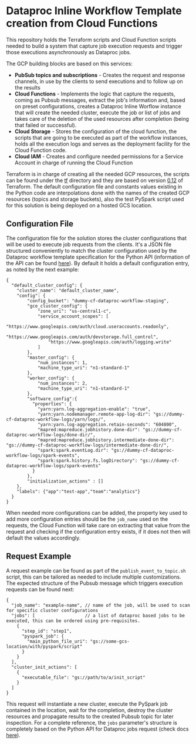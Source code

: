 # Dataproc Inline Workflow Template creation from Cloud Functions

This repository holds the Terraform scripts and Cloud Function scripts needed to build a system that capture job execution requests and trigger those executions asynchronously as Dataproc jobs.

The GCP building blocks are based on this services:
 * __PubSub topics and subscriptions__ - Creates the request and response channels, in use by the clients to send executions and to follow up on the results
 * __Cloud Functions__                 - Implements the logic that capture the requests, coming as Pubsub messages, extract the job's information and, based on preset configurations, creates a Dataproc Inline Worflow instance that will create the needed cluster, execute the job or list of jobs and takes care of the deletion of the used resources after completion (being that failed or successful).
 * __Cloud Storage__                   - Stores the configuration of the cloud function, the scripts that are going to be executed as part of the workflow instances, holds all the execution logs and serves as the deployment facility for the Cloud Function code.
 * __Cloud IAM__                       - Creates and configure needed permissions for a Service Account in charge of running the Cloud Function

Terraform is in charge of creating all the needed GCP resources, the scripts can be found under the [tf](tf) directory and they are based on version [0.12](https://www.terraform.io/upgrade-guides/0-12.html) of Terraform. The default configuration file and constants values existing in the Python code are interpolations done with the names of the created GCP resources (topics and storage buckets), also the test PySpark script used for this solution is being deployed on a hosted GCS location.

## Configuration File

The configuration file for the solution stores the cluster configurations that will be used to execute job requests from the clients. It's a JSON file structured conveniently to match the cluster configuration used by the Dataproc workflow template specification for the Python API (information of the API can be found [here](https://googleapis.dev/python/dataproc/latest/_modules/google/cloud/dataproc_v1/gapic/workflow_template_service_client.html#WorkflowTemplateServiceClient.instantiate_inline_workflow_template)). By default it holds a default configuration entry, as noted by the next example:  
```
{
  "default_cluster_config": {
    "cluster_name": "default_cluster_name",
    "config": {
        "config_bucket": "dummy-cf-dataproc-workflow-staging",
        "gce_cluster_config": {
            "zone_uri": "us-central1-c",
            "service_account_scopes": [
                "https://www.googleapis.com/auth/cloud.useraccounts.readonly",
                "https://www.googleapis.com/auth/devstorage.full_control",
                "https://www.googleapis.com/auth/logging.write"
            ]
        },
        "master_config": {
            "num_instances": 1,
            "machine_type_uri": "n1-standard-1"
        },
        "worker_config": {
            "num_instances": 2,
            "machine_type_uri": "n1-standard-1"
        },
        "software_config":{
          "properties": {
            "yarn:yarn.log-aggregation-enable": "true",
            "yarn:yarn.nodemanager.remote-app-log-dir": "gs://dummy-cf-dataproc-workflow-logs/yarn/logs/",
            "yarn:yarn.log-aggregation.retain-seconds": "604800",
            "mapred:mapreduce.jobhistory.done-dir": "gs://dummy-cf-dataproc-workflow-logs/done-dir/",
            "mapred:mapreduce.jobhistory.intermediate-done-dir": "gs://dummy-cf-dataproc-workflow-logs/intermediate-done-dir/",
            "spark:spark.eventLog.dir": "gs://dummy-cf-dataproc-workflow-logs/spark-events",
            "spark:spark.history.fs.logDirectory": "gs://dummy-cf-dataproc-workflow-logs/spark-events"
          }
        },
        "initialization_actions" : []
    },
    "labels": {"app":"test-app","team":"analytics"}
  }
}
```
When needed more configurations can be added, the property key used to add more configuration entries should be the `job_name` used on the requests, the Cloud Function will take care on extracting that value from the request and checking if the configuration entry exists, if it does not then will default the values accordingly.

## Request Example

A request example can be found as part of the `publish_event_to_topic.sh` script, this can be tailored as needed to include multiple customizations. The expected structure of the Pubsub message which triggers execution requests can be found next:
```
{
  "job_name": "example-name", // name of the job, will be used to scan for specific cluster configurations
  "jobs": [                   // a list of dataproc based jobs to be executed, this can be ordered using pre-requisites.
    {
      "step_id": "step1",
      "pyspark_job": {
        "main_python_file_uri": "gs://some-gcs-location/with/pyspark/script"
      }
    }
  ],
  "cluster_init_actions": [
    {
      "executable_file": "gs://path/to/a/init_script"
    }
  ]
}
```
This request will instantiate a new cluster, execute the PySpark job contained in the location, wait for the completion, destroy the cluster resources and propagate results to the created Pubsub topic for later inspection. For a complete reference, the `jobs` parameter's structure is completely based on the Python API for Dataproc jobs request (check docs [here](https://cloud.google.com/dataproc/docs/reference/rpc/google.cloud.dataproc.v1beta2#orderedjob)).
